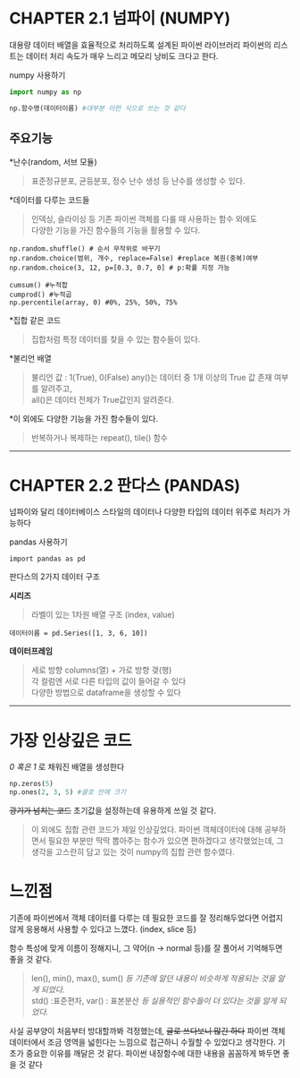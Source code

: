 CHAPTER 2.1 넘파이 (NUMPY)
===
대용량 데이터 배열을 효율적으로 처리하도록 설계된 파이썬 라이브러리
파이썬의 리스트는 데이터 처리 속도가 매우 느리고 메모리 낭비도 크다고 한다. 

numpy 사용하기
```python
import numpy as np

np.함수명(데이터이름) #대부분 이런 식으로 쓰는 것 같다
```
주요기능
---
*난수(random, 서브 모듈)
>표준정규분포, 균등분포, 정수 난수 생성 등 난수를 생성할 수 있다.

*데이터를 다루는 코드들
>인덱싱, 슬라이싱 등 기존 파이썬 객체를 다룰 때 사용하는 함수 외에도   
>다양한 기능을 가진 함수들의 기능을 활용할 수 있다.
``` 
np.random.shuffle() # 순서 무작위로 바꾸기
np.random.choice(범위, 개수, replace=False) #replace 복원(중복)여부
np.random.choice(3, 12, p=[0.3, 0.7, 0] # p:확률 지정 가능
```
```
cumsum() #누적합
cumprod() #누적곱
np.percentile(array, 0) #0%, 25%, 50%, 75%
```
*집합 같은 코드    
>집합처럼 특정 데이터를 찾을 수 있는 함수들이 있다.

*불리언 배열
>불리언 값 : 1(True), 0(False)
any()는 데이터 중 1개 이상의 True 값 존재 여부를 알려주고,   
all()은 데이터 전체가 True값인지 알려준다. 

*이 외에도 다양한 기능을 가진 함수들이 있다.
>반복하거나 복제하는 repeat(), tile() 함수

***

CHAPTER 2.2 판다스 (PANDAS)
===
넘파이와 달리 데이터베이스 스타일의 데이터나 다양한 타입의 데이터 위주로 처리가 가능하다

pandas 사용하기
```
import pandas as pd
```

판다스의 2가지 데이터 구조

__시리즈__
>라벨이 있는 1차원 배열 구조 (index, value)
```
데이터이름 = pd.Series([1, 3, 6, 10])
```
__데이터프레임__
>세로 방향 columns(열) + 가로 방향 갲(행)   
>각 컬럼엔 서로 다른 타입의 값이 들어갈 수 있다   
>다양한 방법으로 dataframe을 생성할 수 있다

***
가장 인상깊은 코드
====
_0 혹은 1_ 로 채워진 배열을 생성한다
``` python
np.zeros(5)
np.ones(2, 3, 5) #괄호 안에 크기
```
~~광기가 넘치는 코드~~
초기값을 설정하는데 유용하게 쓰일 것 같다.

>이 외에도 집합 관련 코드가 제일 인상깊었다. 파이썬 객체데이터에 대해 공부하면서
필요한 부분만 딱딱 뽑아주는 함수가 있으면 편하겠다고 생각했었는데, 그 생각을
고스란히 담고 있는 것이 numpy의 집합 관련 함수였다.

느낀점
===
기존에 파이썬에서 객체 데이터를 다루는 데 필요한 코드를 잘 정리해두었다면
어렵지 않게 응용해서 사용할 수 있다고 느꼈다. (index, slice 등)   

함수 특성에 맞게 이름이 정해지니, 그 약어(n -> normal 등)를 잘 풀어서 기억해두면 좋을 것 같다.   

>len(), min(), max(), sum()
_등 기존에 알던 내용이 비슷하게 적용되는 것을 알게 되었다._   
> std() :표준편차, var() : 표본분산
_등 실용적인 함수들이 더 있다는 것을 알게 되었다._

사실 공부양이 처음부터 방대할까봐 걱정했는데, ~~글로 쓰다보니 많긴 하다~~
파이썬 객체 데이터에서 조금 영역을 넓힌다는 느낌으로 접근하니 수월할 수 있었다고 생각한다. 기
초가 중요한 이유를 깨달은 것 같다. 파이썬 내장함수에 대한 내용을 꼼꼼하게 봐두면 좋을 것 같다
